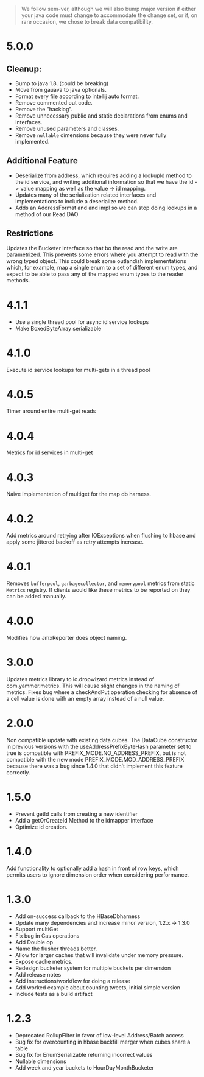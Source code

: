 > We follow sem-ver, although we will also bump major version if either your java code must change to 
> accommodate the change set, or if, on rare occasion, we chose to break data compatibility.


5.0.0
=====
Cleanup:
-------
- Bump to java 1.8. (could be breaking)
- Move from gauava to java optionals.
- Format every file according to intellij auto format.
- Remove commented out code.
- Remove the "hacklog".
- Remove unnecessary public and static declarations from enums and interfaces.
- Remove unused parameters and classes.
- Remove `nullable` dimensions because they were never fully implemented.

Additional Feature
------------------
- Deserialize from address, which requires adding a lookupId method to the id service, and writing additional 
  information so that we have the id -> value mapping as well as the value -> id mapping.
- Updates many of the serialization related interfaces and implementations to include a deserialize method.
- Adds an AddressFormat and and impl so we can stop doing lookups in a method of our Read DAO

Restrictions
------------
Updates the Bucketer interface so that bo the read and the write are parametrized. This prevents some
errors where you attempt to read with the wrong typed object. This could break some outlandish implementations 
which, for example, map a single enum to a set of different enum types, and expect to be able to pass
any of the mapped enum types to the reader methods.

4.1.1
=====
- Use a single thread pool for async id service lookups
- Make BoxedByteArray serializable

4.1.0
=====
Execute id service lookups for multi-gets in a thread pool

4.0.5
=====
Timer around entire multi-get reads

4.0.4
=====
Metrics for id services in multi-get

4.0.3
=====
Naive implementation of multiget for the map db harness.

4.0.2
=====
Add metrics around retrying after IOExceptions when flushing to hbase
and apply some jittered backoff as retry attempts increase.

4.0.1
=====
Removes `bufferpool`, `garbagecollector`, and `memorypool` metrics from static `Metrics` registry.
If clients would like these metrics to be reported on they can be added manually.

4.0.0
=====
Modifies how JmxReporter does object naming.

3.0.0
=====
Updates metrics library to io.dropwizard.metrics instead of com.yammer.metrics. This will
cause slight changes in the naming of metrics. Fixes bug where a checkAndPut
operation checking for absence of a cell value is done with an empty array instead of
a null value.

2.0.0
=====
Non compatible update with existing data cubes.  The DataCube constructor in
previous versions with the useAddressPrefixByteHash parameter set to true is
compatible with PREFIX_MODE.NO_ADDRESS_PREFIX, but is not compatible with the
new mode PREFIX_MODE.MOD_ADDRESS_PREFIX because there was a bug since 1.4.0
that didn't implement this feature correctly.

1.5.0
=====
- Prevent getId calls from creating a new identifier
- Add a getOrCreateId Method to the idmapper interface
- Optimize id creation.

1.4.0
=====
Add functionality to optionally add a hash in front of row keys, which permits
users to ignore dimension order when considering performance.

1.3.0
=====
- Add on-success callback to the HBaseDbharness
- Update many dependencies and increase minor version, 1.2.x -> 1.3.0
- Support multiGet
- Fix bug in Cas operations
- Add Double op
- Name the flusher threads better.
- Allow for larger caches that will invalidate under memory pressure.
- Expose cache metrics.
- Redesign bucketer system for multiple buckets per dimension
- Add release notes
- Add instructions/workflow for doing a release
- Add worked example about counting tweets, initial simple version
- Include tests as a build artifact

1.2.3
=====
- Deprecated RollupFilter in favor of low-level Address/Batch access
- Bug fix for overcounting in hbase backfill merger when cubes share a table
- Bug fix for EnumSerializable returning incorrect values
- Nullable dimensions
- Add week and year buckets to HourDayMonthBucketer

